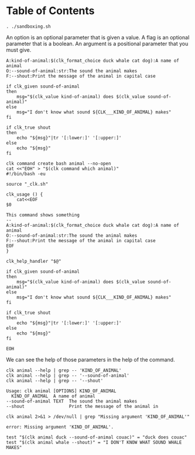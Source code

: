 
# Table of Contents



    . ./sandboxing.sh

An option is an optional parameter that is given a value. A flag is an optional
parameter that is a boolean. An argument is a positional parameter that you must
give.

    A:kind-of-animal:$(clk_format_choice duck whale cat dog):A name of animal
    O:--sound-of-animal:str:The sound the animal makes
    F:--shout:Print the message of the animal in capital case

    if clk_given sound-of-animal
    then
        msg="$(clk_value kind-of-animal) does $(clk_value sound-of-animal)"
    else
        msg="I don't know what sound ${CLK___KIND_OF_ANIMAL} makes"
    fi
    
    if clk_true shout
    then
        echo "${msg}"|tr '[:lower:]' '[:upper:]'
    else
        echo "${msg}"
    fi

    clk command create bash animal --no-open
    cat <<"EOH" > "$(clk command which animal)"
    #!/bin/bash -eu
    
    source "_clk.sh"
    
    clk_usage () {
        cat<<EOF
    $0
    
    This command shows something
    --
    A:kind-of-animal:$(clk_format_choice duck whale cat dog):A name of animal
    O:--sound-of-animal:str:The sound the animal makes
    F:--shout:Print the message of the animal in capital case
    EOF
    }
    
    clk_help_handler "$@"
    
    if clk_given sound-of-animal
    then
        msg="$(clk_value kind-of-animal) does $(clk_value sound-of-animal)"
    else
        msg="I don't know what sound ${CLK___KIND_OF_ANIMAL} makes"
    fi
    
    if clk_true shout
    then
        echo "${msg}"|tr '[:lower:]' '[:upper:]'
    else
        echo "${msg}"
    fi
    
    EOH

We can see the help of those parameters in the help of the command.

    clk animal --help | grep -- 'KIND_OF_ANIMAL'
    clk animal --help | grep -- '--sound-of-animal'
    clk animal --help | grep -- '--shout'

    Usage: clk animal [OPTIONS] KIND_OF_ANIMAL
      KIND_OF_ANIMAL  A name of animal
    --sound-of-animal TEXT  The sound the animal makes
    --shout                 Print the message of the animal in

    clk animal 2>&1 > /dev/null | grep "Missing argument 'KIND_OF_ANIMAL'"

    error: Missing argument 'KIND_OF_ANIMAL'.

    test "$(clk animal duck --sound-of-animal couac)" = "duck does couac"
    test "$(clk animal whale --shout)" = "I DON'T KNOW WHAT SOUND WHALE MAKES"

